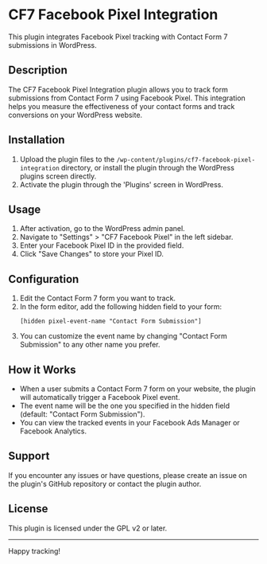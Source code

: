 # CF7 Facebook Pixel Integration

This plugin integrates Facebook Pixel tracking with Contact Form 7 submissions in WordPress.

## Description

The CF7 Facebook Pixel Integration plugin allows you to track form submissions from Contact Form 7 using Facebook Pixel. This integration helps you measure the effectiveness of your contact forms and track conversions on your WordPress website.

## Installation

1. Upload the plugin files to the `/wp-content/plugins/cf7-facebook-pixel-integration` directory, or install the plugin through the WordPress plugins screen directly.
2. Activate the plugin through the 'Plugins' screen in WordPress.

## Usage

1. After activation, go to the WordPress admin panel.
2. Navigate to "Settings" > "CF7 Facebook Pixel" in the left sidebar.
3. Enter your Facebook Pixel ID in the provided field.
4. Click "Save Changes" to store your Pixel ID.

## Configuration

1. Edit the Contact Form 7 form you want to track.
2. In the form editor, add the following hidden field to your form:
   ```
   [hidden pixel-event-name "Contact Form Submission"]
   ```
3. You can customize the event name by changing "Contact Form Submission" to any other name you prefer.

## How it Works

- When a user submits a Contact Form 7 form on your website, the plugin will automatically trigger a Facebook Pixel event.
- The event name will be the one you specified in the hidden field (default: "Contact Form Submission").
- You can view the tracked events in your Facebook Ads Manager or Facebook Analytics.

## Support

If you encounter any issues or have questions, please create an issue on the plugin's GitHub repository or contact the plugin author.

## License

This plugin is licensed under the GPL v2 or later.

---

Happy tracking!
